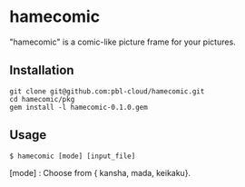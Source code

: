 hamecomic
=========

"hamecomic" is a comic-like picture frame for your pictures.


Installation
-
    git clone git@github.com:pbl-cloud/hamecomic.git
    cd hamecomic/pkg
    gem install -l hamecomic-0.1.0.gem


Usage
-

    $ hamecomic [mode] [input_file]

[mode] : Choose from { kansha, mada, keikaku}.
